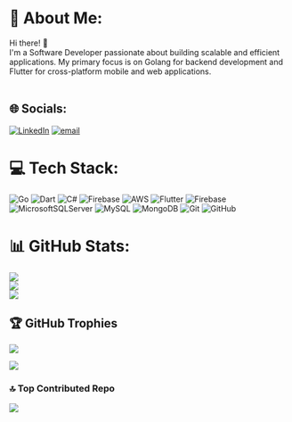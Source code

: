 # 💫 About Me:
Hi there! 👋<br>I'm a Software Developer passionate about building scalable and efficient applications. My primary focus is on Golang for backend development and Flutter for cross-platform mobile and web applications.<br><br>


## 🌐 Socials:
[![LinkedIn](https://img.shields.io/badge/LinkedIn-%230077B5.svg?logo=linkedin&logoColor=white)](https://www.linkedin.com/in/%C4%91%E1%BA%A1t-nguy%E1%BB%85n-h%E1%BB%AFu-574b20323/) [![email](https://img.shields.io/badge/Email-D14836?logo=gmail&logoColor=white)](mailto:datttne484@gmail.com) 

# 💻 Tech Stack:
![Go](https://img.shields.io/badge/go-%2300ADD8.svg?style=flat&logo=go&logoColor=white) ![Dart](https://img.shields.io/badge/dart-%230175C2.svg?style=flat&logo=dart&logoColor=white) ![C#](https://img.shields.io/badge/c%23-%23239120.svg?style=flat&logo=csharp&logoColor=white) ![Firebase](https://img.shields.io/badge/firebase-%23039BE5.svg?style=flat&logo=firebase) ![AWS](https://img.shields.io/badge/AWS-%23FF9900.svg?style=flat&logo=amazon-aws&logoColor=white) ![Flutter](https://img.shields.io/badge/Flutter-%2302569B.svg?style=flat&logo=Flutter&logoColor=white) ![Firebase](https://img.shields.io/badge/firebase-a08021?style=flat&logo=firebase&logoColor=ffcd34) ![MicrosoftSQLServer](https://img.shields.io/badge/Microsoft%20SQL%20Server-CC2927?style=flat&logo=microsoft%20sql%20server&logoColor=white) ![MySQL](https://img.shields.io/badge/mysql-4479A1.svg?style=flat&logo=mysql&logoColor=white) ![MongoDB](https://img.shields.io/badge/MongoDB-%234ea94b.svg?style=flat&logo=mongodb&logoColor=white) ![Git](https://img.shields.io/badge/git-%23F05033.svg?style=flat&logo=git&logoColor=white) ![GitHub](https://img.shields.io/badge/github-%23121011.svg?style=flat&logo=github&logoColor=white)
# 📊 GitHub Stats:
![](https://github-readme-stats.vercel.app/api?username=Dattt2k2&theme=dark&hide_border=false&include_all_commits=false&count_private=true)<br/>
![](https://nirzak-streak-stats.vercel.app/?user=Dattt2k2&theme=dark&hide_border=false)<br/>
![](https://github-readme-stats.vercel.app/api/top-langs/?username=Dattt2k2&theme=dark&hide_border=false&include_all_commits=false&count_private=true&layout=compact)

## 🏆 GitHub Trophies
![](https://github-profile-trophy.vercel.app/?username=Dattt2k2&theme=radical&no-frame=false&no-bg=true&margin-w=4)


![](https://quotes-github-readme.vercel.app/api?type=vetical&theme=dark)

### 🔝 Top Contributed Repo
![](https://github-contributor-stats.vercel.app/api?username=Dattt2k2&limit=5&theme=dark&combine_all_yearly_contributions=true)

<!-- Proudly created with GPRM ( https://gprm.itsvg.in ) -->
